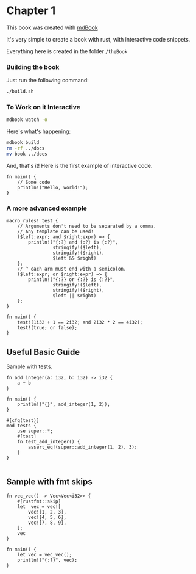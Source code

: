 # Chapter 1

This book was created with [mdBook](https://github.com/rust-lang/mdBook)

It's very simple to create a book with rust, with
interactive code snippets.

Everything here is created in the folder `/theBook`

### Building the book
Just run the following command:

```bash
./build.sh
```

### To Work on it Interactive

```bash
mdbook watch -o
```

Here's what's happening:

```bash
mdbook build
rm -rf ../docs
mv book ../docs
```

And, that's it!  Here is the first example of
interactive code.

```rust,editable
fn main() {
    // Some code
    println!("Hello, world!");
}
```

### A more advanced example

```rust,editable
macro_rules! test {
    // Arguments don't need to be separated by a comma.
    // Any template can be used!
    ($left:expr; and $right:expr) => {
        println!("{:?} and {:?} is {:?}",
                 stringify!($left),
                 stringify!($right),
                 $left && $right)
    };
    // ^ each arm must end with a semicolon.
    ($left:expr; or $right:expr) => {
        println!("{:?} or {:?} is {:?}",
                 stringify!($left),
                 stringify!($right),
                 $left || $right)
    };
}

fn main() {
    test!(1i32 + 1 == 2i32; and 2i32 * 2 == 4i32);
    test!(true; or false);
}
```

## Useful Basic Guide

Sample with tests.

```rust,editable
fn add_integer(a: i32, b: i32) -> i32 {
    a + b
}

fn main() {
    println!("{}", add_integer(1, 2));
}

#[cfg(test)]
mod tests {
    use super::*;
    #[test]
    fn test_add_integer() {
        assert_eq!(super::add_integer(1, 2), 3);
    }
}


```

## Sample with fmt skips

```rust,editable
fn vec_vec() -> Vec<Vec<i32>> {
    #[rustfmt::skip]
    let  vec = vec![
        vec![1, 2, 3],
        vec![4, 5, 6],
        vec![7, 8, 9],
    ];
    vec
}

fn main() {
    let vec = vec_vec();
    println!("{:?}", vec);
}
```